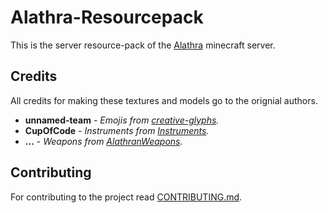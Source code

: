 # Alathra-Resourcepack 

This is the server resource-pack of the [Alathra](https://alathra.com) minecraft server. 

## Credits  

All credits for making these textures and models go to the orignial authors.

- **unnamed-team** - *Emojis from [creative-glyphs](https://www.spigotmc.org/resources/unsupported-free-creative-glyphs.96402/).*
- **CupOfCode** - *Instruments from [Instruments](https://www.spigotmc.org/resources/instruments.87156/).*
- **...** - *Weapons from [AlathranWeapons](https://github.com/Alathra/AlathraWeapons).*


## Contributing

For contributing to the project read [CONTRIBUTING.md](./CONTRIBUTING.md).
